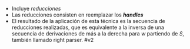 - Incluye *reducciones*
- Las reducciones consisten en reemplazar los ***handles***
- El resultado de la aplicación de esta técnica es la secuencia de reducciones realizadas, que es equivalente a la inversa de una secuencia de derivaciones de más a la derecha para $w$ partiendo de $S$, también llamado right parser.
#v2 
